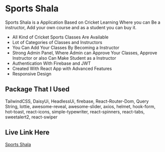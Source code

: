 # Sports Shala
Sports Shala is a Application Based on Cricket Learning Where you can Be a instructor, Add your own course and as a student you can buy it.

* All Kind of Cricket Sports Classes Are Available
* Lot of Categories of Classes and Instructors
* You Can Add Your Classes By Becoming a Instructor
* Strong Admin Panel, Where Admin can Approve Your Classes, Approve Instructor or also Can Make Student as a Instructor
* Authentication With Firebase and JWT
* Created With React App with Advanced Features
* Responsive Design

## Package That I Used 
TailwindCSS, DaisyUi, HeadlessUi, firebase, React-Router-Dom, Query String, lottie, awesome-reveal, awesome-slider, axios, helmet, hook-form, hot-toast, react-icons, simple-typewriter, react-spinners, react-tabs, sweetalert2, react-swiper

## Live Link Here
[Sports Shala](https://sportsshala-b60ca.web.app/)